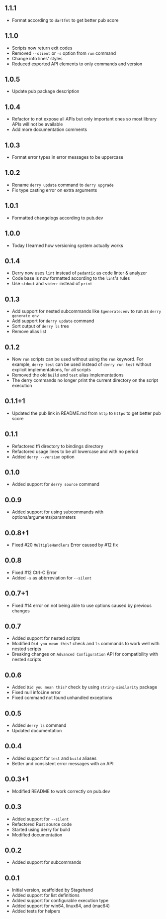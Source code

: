## 1.1.1

- Format according to `dartfmt` to get better pub score

## 1.1.0

- Scripts now return exit codes
- Removed `--slient` or `-s` option from `run` command
- Change info lines' styles
- Reduced exported API elements to only commands and version

## 1.0.5

- Update pub package description

## 1.0.4

- Refactor to not expose all APIs but only important ones so most library APIs will not be available
- Add more documentation comments

## 1.0.3

- Format error types in error messages to be uppercase

## 1.0.2

- Rename `derry update` command to `derry upgrade`
- Fix type casting error on extra arguments

## 1.0.1

- Formatted changelogs according to pub.dev

## 1.0.0

- Today I learned how versioning system actually works

## 0.1.4

- Derry now uses `lint` instead of `pedantic` as code linter & analyzer
- Code base is now formatted according to the `lint`'s rules
- Use `stdout` and `stderr` instead of `print`

## 0.1.3

- Add support for nested subcommands like `$generate:env` to run as `derry generate env`
- Add support for `derry update` command
- Sort output of `derry ls` tree
- Remove alias list

## 0.1.2

- Now `run` scripts can be used without using the `run` keyword. For example, `derry test` can be used instead of `derry run test` without explicit implementations, for all scripts
- Removed the old `build` and `test` alias implementations
- The derry commands no longer print the current directory on the script execution

## 0.1.1+1

- Updated the pub link in README.md from `http` to `https` to get better pub score

## 0.1.1

- Refactored ffi directory to bindings directory
- Refactored usage lines to be all lowercase and with no period
- Added `derry --version` option

## 0.1.0

- Added support for `derry source` command

## 0.0.9

- Added support for using subcommands with options/arguments/parameters

## 0.0.8+1

- Fixed #20 `MultipleHandlers` Error caused by #12 fix

## 0.0.8

- Fixed #12 Ctrl-C Error
- Added `-s` as abbrreviation for `--silent`

## 0.0.7+1

- Fixed #14 error on not being able to use options caused by previous changes

## 0.0.7

- Added support for nested scripts
- Modified `Did you mean this?` check and `ls` commands to work well with nested scripts
- Breaking changes on `Advanced Configuration` API for compatibility with nested scripts

## 0.0.6

- Added `Did you mean this?` check by using `string-similarity` package
- Fixed null infoLine error
- Fixed command not found unhandled exceptions

## 0.0.5

- Added `derry ls` command
- Updated documentation

## 0.0.4

- Added support for `test` and `build` aliases
- Better and consistent error messages with an API

## 0.0.3+1

- Modified README to work correctly on pub.dev

## 0.0.3

- Added support for `--silent`
- Refactored Rust source code
- Started using derry for build
- Modified documentation

## 0.0.2

- Added support for subcommands

## 0.0.1

- Initial version, scaffolded by Stagehand
- Added support for list definitions
- Added support for configurable execution type
- Added support for win64, linux64, and (mac64)
- Added tests for helpers
